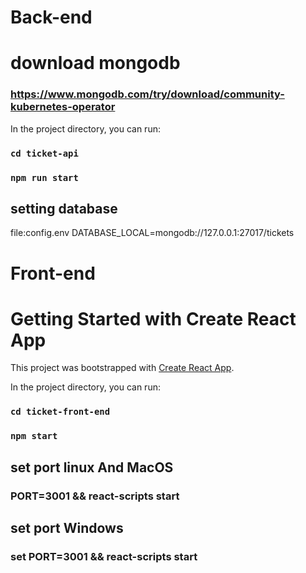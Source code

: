 # Back-end

# download mongodb

### https://www.mongodb.com/try/download/community-kubernetes-operator

In the project directory, you can run:
### `cd ticket-api`
### `npm run start`

## setting database

file:config.env
DATABASE_LOCAL=mongodb://127.0.0.1:27017/tickets

# Front-end

# Getting Started with Create React App

This project was bootstrapped with [Create React App](https://github.com/facebook/create-react-app).

In the project directory, you can run:
### `cd ticket-front-end`
### `npm start`

## set port linux And MacOS

### PORT=3001 && react-scripts start

## set port Windows

### set PORT=3001 && react-scripts start
